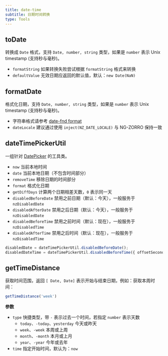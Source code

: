 ```yaml
---
title: date-time
subtitle: 日期时间转换
type: Tools
---
```


## toDate

转换成 `Date` 格式，支持 `Date, number, string` 类型，如果是 `number` 表示 Unix timestamp (支持秒与毫秒)。

* `formatString` 如果转换失败尝试根据 `formatString` 格式来转换
* `defaultValue` 无效日期应返回的默认值，默认：`new Date(NaN)`

## formatDate

格式化日期，支持 `Date, number, string` 类型，如果是 `number` 表示 Unix timestamp (支持秒与毫秒)。

* 字符串格式请参考 [date-fnd format](https://date-fns.org/v2.30.0/docs/format)
* `dateLocale` 建议通过使用 `inject(NZ_DATE_LOCALE)` 与 NG-ZORRO 保持一致

## dateTimePickerUtil

一组针对 [DatePicker](https://ng.ant.design/components/date-picker/en) 的工具类。

- `now` 当前本地时间
- `date` 当前本地日期（不包含时间部分）
- `removeTime` 移除日期的时间部分
- `format` 格式化日期
- `getDiffDays` 计算两个日期相差天数，`0` 表示同一天
- `disabledBeforeDate` 禁用之前日期（默认：今天），一般服务于 `nzDisabledDate`
- `disabledAfterDate` 禁用之后日期（默认：今天），一般服务于 `nzDisabledDate`
- `disabledBeforeTime` 禁用之前时间（默认：现在），一般服务于 `nzDisabledTime`
- `disabledAfterTime` 禁用之后时间（默认：现在），一般服务于 `nzDisabledTime`

```ts
disabledDate = dateTimePickerUtil.disabledBeforeDate();
disabledDateTime = dateTimePickerUtil.disabledBeforeTime({ offsetSeconds: 60 * 5 });
```

## getTimeDistance

获取时间范围，返回 `[ Date, Date]` 表示开始与结束日期，例如：获取本周时间：

```ts
getTimeDistance('week')
```

**参数**

- `type` 快捷类型，带 `-` 表示过去一个时间，若指定 `number` 表示天数
  - `today`、`-today`、`yesterday` 今天或昨天
  - `week`、`-week` 本周或上周
  - `month`、`-month` 本月或上月
  - `year`、`-year` 今年或去年
- `time` 指定开始时间，默认为：`now`
